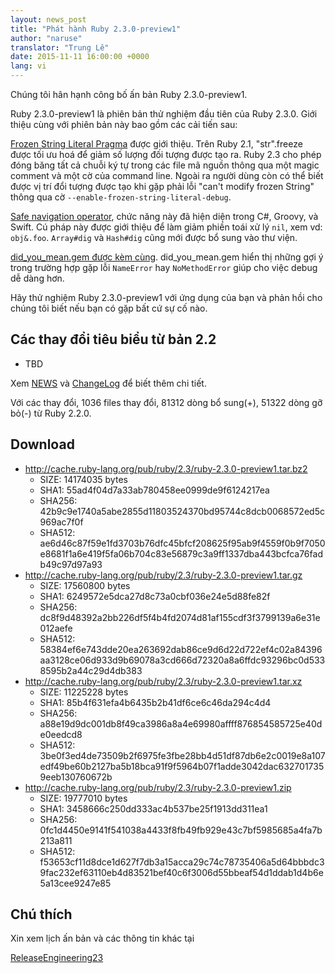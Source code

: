 ```yaml
---
layout: news_post
title: "Phát hành Ruby 2.3.0-preview1"
author: "naruse"
translator: "Trung Lê"
date: 2015-11-11 16:00:00 +0000
lang: vi
---
```


Chúng tôi hân hạnh công bố ấn bản Ruby 2.3.0-preview1.

Ruby 2.3.0-preview1 là phiên bản thử nghiệm đầu tiên của Ruby 2.3.0.
Giới thiệu cùng với phiên bản này bao gồm các cải tiến sau:

[Frozen String Literal
Pragma](https://bugs.ruby-lang.org/issues/11473) được giới thiệu. Trên
Ruby 2.1, "str".freeze được tối ưu hoá để giảm số lượng đối tượng được
tạo ra. Ruby 2.3 cho phép đóng băng tất cả chuỗi ký tự trong các
file mã nguồn thông qua một magic comment và một cờ của command line.
Ngoài ra người dùng còn có thể biết được vị trí đổi tượng được tạo
khi gặp phải lỗi "can't modify frozen String" thông qua cờ `--enable-frozen-string-literal-debug`.

[Safe navigation operator](https://bugs.ruby-lang.org/issues/11537),
chức năng này đã hiện diện trong C#, Groovy, và Swift. Cú pháp này
được giới thiệu để làm giảm phiền toái xử lý `nil`, xem vd: `obj&.foo`.
`Array#dig` và `Hash#dig` cũng mới được bổ sung vào thư viện.

[did_you_mean.gem được kèm cùng](https://bugs.ruby-lang.org/issues/11252).
did_you_mean.gem hiển thị những gợi ý trong trường hợp gặp lỗi `NameError`
hay `NoMethodError` giúp cho việc debug dễ dàng hơn.

Hãy thử nghiệm Ruby 2.3.0-preview1 với ứng dụng của bạn và phản hồi cho
chúng tôi biết nếu bạn có gặp bất cứ sự cố nào.

## Các thay đổi tiêu biểu từ bản 2.2
* TBD

Xem [NEWS](https://github.com/ruby/ruby/blob/v2_3_0_preview1/NEWS) và
[ChangeLog](https://github.com/ruby/ruby/blob/v2_3_0_preview1/ChangeLog)
để biết thêm chi tiết.

Với các thay đổi, 1036 files thay đổi, 81312 dòng bổ sung(+), 51322 dòng
gỡ bỏ(-) từ Ruby 2.2.0.

## Download

* <http://cache.ruby-lang.org/pub/ruby/2.3/ruby-2.3.0-preview1.tar.bz2>
  * SIZE:   14174035 bytes
  * SHA1:   55ad4f04d7a33ab780458ee0999de9f6124217ea
  * SHA256: 42b9c9e1740a5abe2855d11803524370bd95744c8dcb0068572ed5c969ac7f0f
  * SHA512: ae6d46c87f59e1fd3703b76dfc45bfcf208625f95ab9f4559f0b9f7050e8681f1a6e419f5fa06b704c83e56879c3a9ff1337dba443bcfca76fadb49c97d97a93
* <http://cache.ruby-lang.org/pub/ruby/2.3/ruby-2.3.0-preview1.tar.gz>
  * SIZE:   17560800 bytes
  * SHA1:   6249572e5dca27d8c73a0cbf036e24e5d88fe82f
  * SHA256: dc8f9d48392a2bb226df5f4b4fd2074d81af155cdf3f3799139a6e31e012aefe
  * SHA512: 58384ef6e743dde20ea263692dab86ce9d6d22d722ef4c02a84396aa3128ce06d933d9b69078a3cd666d72320a8a6ffdc93296bc0d5338595b2a44c29d4db383
* <http://cache.ruby-lang.org/pub/ruby/2.3/ruby-2.3.0-preview1.tar.xz>
  * SIZE:   11225228 bytes
  * SHA1:   85b4f631efa4b6435b2b41df6ce6c46da294c4d4
  * SHA256: a88e19d9dc001db8f49ca3986a8a4e69980affff876854585725e40de0eedcd8
  * SHA512: 3be0f3ed4de73509b2f6975fe3fbe28bb4d51df87db6e2c0019e8a107edf49be60b2127ba5b18bca91f9f5964b07f1adde3042dac6327017359eeb130760672b
* <http://cache.ruby-lang.org/pub/ruby/2.3/ruby-2.3.0-preview1.zip>
  * SIZE:   19777010 bytes
  * SHA1:   3458666c250dd333ac4b537be25f1913dd311ea1
  * SHA256: 0fc1d4450e9141f541038a4433f8fb49fb929e43c7bf5985685a4fa7b213a811
  * SHA512: f53653cf11d8dce1d627f7db3a15acca29c74c78735406a5d64bbbdc39fac232ef63110eb4d83521bef40c6f3006d55bbeaf54d1ddab1d4b6e5a13cee9247e85

## Chú thích

Xin xem lịch ấn bản và các thông tin khác tại

[ReleaseEngineering23](http://bugs.ruby-lang.org/projects/ruby-trunk/wiki/ReleaseEngineering23)
